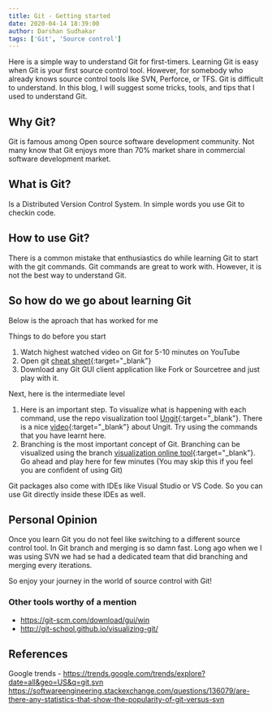 ```yaml
---
title: Git - Getting started
date: 2020-04-14 18:39:00
author: Darshan Sudhakar
tags: ['Git', 'Source control']
---
```


Here is a simple way to understand Git for first-timers. Learning Git is easy when Git is your first source control tool. However, for somebody who already knows source control tools like SVN, Perforce, or TFS. Git is difficult to understand. In this blog, I will suggest some tricks, tools, and tips that I used to understand Git.

## Why Git?
Git is famous among Open source software development community. Not many know that Git enjoys more than 70% market share in commercial software development market. 

## What is Git?
Is a Distributed Version Control System. In simple words you use Git to checkin code. 

## How to use Git?
There is a common mistake that enthusiastics do while learning Git to start with the git commands. Git commands are great to work with. However, it is not the best way to understand Git. 

## So how do we go about learning Git
Below is the aproach that has worked for me

Things to do before you start
1. Watch highest watched video on Git for 5-10 minutes on YouTube
2. Open git [cheat sheet](https://github.github.com/training-kit/){:target="_blank"}
3. Download any Git GUI client application like Fork or Sourcetree and just play with it. 

Next, here is the intermediate level
1. Here is an important step. To visualize what is happening with each command, use the repo visualization tool [Ungit](https://github.com/FredrikNoren/ungit){:target="_blank"}. There is a nice [video](https://youtu.be/hkBVAi3oKvo){:target="_blank"}  about Ungit. Try using the commands that you have learnt here.
2. Branching is the most important concept of Git. Branching can be visualized using the branch [visualization online tool](https://learngitbranching.js.org/){:target="_blank"}. Go ahead and play here for few minutes (You may skip this if you feel you are confident of using Git)

Git packages also come with IDEs like Visual Studio or VS Code. So you can use Git directly inside these IDEs as well.

## Personal Opinion
Once you learn Git you do not feel like switching to a different source control tool. In Git branch and merging is so damn fast. Long ago when we I was using SVN we had se had a dedicated team that did branching and merging every iterations.

So enjoy your journey in the world of source control with Git!

### Other tools worthy of a mention
- https://git-scm.com/download/gui/win
- http://git-school.github.io/visualizing-git/

## References
Google trends - https://trends.google.com/trends/explore?date=all&geo=US&q=git,svn
https://softwareengineering.stackexchange.com/questions/136079/are-there-any-statistics-that-show-the-popularity-of-git-versus-svn